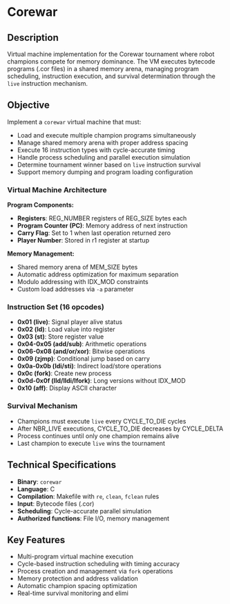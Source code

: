 # Corewar

## Description
Virtual machine implementation for the Corewar tournament where robot champions compete for memory dominance. The VM executes bytecode programs (.cor files) in a shared memory arena, managing program scheduling, instruction execution, and survival determination through the `live` instruction mechanism.

## Objective
Implement a `corewar` virtual machine that must:
- Load and execute multiple champion programs simultaneously
- Manage shared memory arena with proper address spacing
- Execute 16 instruction types with cycle-accurate timing
- Handle process scheduling and parallel execution simulation
- Determine tournament winner based on `live` instruction survival
- Support memory dumping and program loading configuration

### Virtual Machine Architecture
**Program Components:**
- **Registers**: REG_NUMBER registers of REG_SIZE bytes each
- **Program Counter (PC)**: Memory address of next instruction
- **Carry Flag**: Set to 1 when last operation returned zero
- **Player Number**: Stored in r1 register at startup

**Memory Management:**
- Shared memory arena of MEM_SIZE bytes
- Automatic address optimization for maximum separation
- Modulo addressing with IDX_MOD constraints
- Custom load addresses via `-a` parameter

### Instruction Set (16 opcodes)
- **0x01 (live)**: Signal player alive status
- **0x02 (ld)**: Load value into register
- **0x03 (st)**: Store register value
- **0x04-0x05 (add/sub)**: Arithmetic operations
- **0x06-0x08 (and/or/xor)**: Bitwise operations
- **0x09 (zjmp)**: Conditional jump based on carry
- **0x0a-0x0b (ldi/sti)**: Indirect load/store operations
- **0x0c (fork)**: Create new process
- **0x0d-0x0f (lld/lldi/lfork)**: Long versions without IDX_MOD
- **0x10 (aff)**: Display ASCII character

### Survival Mechanism
- Champions must execute `live` every CYCLE_TO_DIE cycles
- After NBR_LIVE executions, CYCLE_TO_DIE decreases by CYCLE_DELTA
- Process continues until only one champion remains alive
- Last champion to execute `live` wins the tournament

## Technical Specifications
- **Binary**: `corewar`
- **Language**: C
- **Compilation**: Makefile with `re`, `clean`, `fclean` rules
- **Input**: Bytecode files (.cor)
- **Scheduling**: Cycle-accurate parallel simulation
- **Authorized functions**: File I/O, memory management

## Key Features
- Multi-program virtual machine execution
- Cycle-based instruction scheduling with timing accuracy
- Process creation and management via `fork` operations
- Memory protection and address validation
- Automatic champion spacing optimization
- Real-time survival monitoring and elimi
